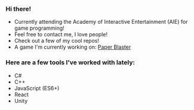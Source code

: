 ### Hi there!
- Currently attending the Academy of Interactive Entertainment (AIE) for game programming!
- Feel free to contact me, I love people!
- Check out a few of my cool repos!
- A game I'm currently working on: [Paper Blaster](https://github.com/AIE-Lafayette/paper-blaster)

### Here are a few tools I've worked with lately:
- C#
- C++
- JavaScript (ES6+)
- React
- Unity
